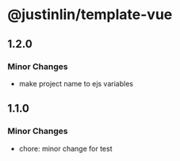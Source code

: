 # @justinlin/template-vue

## 1.2.0

### Minor Changes

- make project name to ejs variables

## 1.1.0

### Minor Changes

- chore: minor change for test
